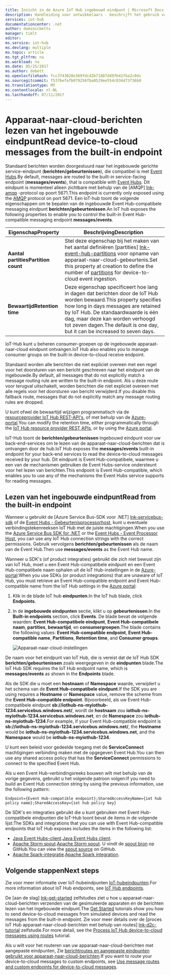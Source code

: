 ```yaml
---
title: Inzicht in de Azure IoT Hub ingebouwd eindpunt | Microsoft Docs
description: Handleiding voor ontwikkelaars - beschrijft het gebruik van de ingebouwde Event Hub-compatibele eindpunt toread apparaat-naar-cloud-berichten.
services: iot-hub
documentationcenter: .net
author: dominicbetts
manager: timlt
editor: 
ms.service: iot-hub
ms.devlang: multiple
ms.topic: article
ms.tgt_pltfrm: na
ms.workload: na
ms.date: 05/25/2017
ms.author: dobett
ms.openlocfilehash: fcc3743028e369fdc42b71887d49fb41fba2c0dc
ms.sourcegitcommit: f537befafb079256fba0529ee554c034d73f36b0
ms.translationtype: MT
ms.contentlocale: nl-NL
ms.lasthandoff: 07/11/2017
---
```

# <a name="read-device-to-cloud-messages-from-the-built-in-endpoint"></a><span data-ttu-id="e9770-103">Apparaat-naar-cloud-berichten lezen van het ingebouwde eindpunt</span><span class="sxs-lookup"><span data-stu-id="e9770-103">Read device-to-cloud messages from the built-in endpoint</span></span>

<span data-ttu-id="e9770-104">Standaard berichten worden doorgestuurd naar het ingebouwde gerichte service-eindpunt (**berichten/gebeurtenissen**), die compatibel is met [Event Hubs][lnk-event-hubs].</span><span class="sxs-lookup"><span data-stu-id="e9770-104">By default, messages are routed to the built-in service-facing endpoint (**messages/events**), that is compatible with [Event Hubs][lnk-event-hubs].</span></span> <span data-ttu-id="e9770-105">Dit eindpunt is momenteel alleen zichtbare met behulp van de [AMQP] [ lnk-amqp] -protocol op poort 5671.</span><span class="sxs-lookup"><span data-stu-id="e9770-105">This endpoint is currently only exposed using the [AMQP][lnk-amqp] protocol on port 5671.</span></span> <span data-ttu-id="e9770-106">Een IoT-hub toont de volgende eigenschappen om te bepalen van de ingebouwde Event Hub-compatibele messaging eindpunt **berichten/gebeurtenissen**.</span><span class="sxs-lookup"><span data-stu-id="e9770-106">An IoT hub exposes the following properties to enable you to control the built-in Event Hub-compatible messaging endpoint **messages/events**.</span></span>

| <span data-ttu-id="e9770-107">Eigenschap</span><span class="sxs-lookup"><span data-stu-id="e9770-107">Property</span></span>            | <span data-ttu-id="e9770-108">Beschrijving</span><span class="sxs-lookup"><span data-stu-id="e9770-108">Description</span></span> |
| ------------------- | ----------- |
| <span data-ttu-id="e9770-109">**Aantal partities**</span><span class="sxs-lookup"><span data-stu-id="e9770-109">**Partition count**</span></span> | <span data-ttu-id="e9770-110">Stel deze eigenschap bij het maken van het aantal definiëren [partities] [ lnk-event-hub-partitions] voor opname van apparaat-naar-cloud-gebeurtenis.</span><span class="sxs-lookup"><span data-stu-id="e9770-110">Set this property at creation to define the number of [partitions][lnk-event-hub-partitions] for device-to-cloud event ingestion.</span></span> |
| <span data-ttu-id="e9770-111">**Bewaartijd**</span><span class="sxs-lookup"><span data-stu-id="e9770-111">**Retention time**</span></span>  | <span data-ttu-id="e9770-112">Deze eigenschap specificeert hoe lang in dagen dat berichten door de IoT Hub worden bewaard.</span><span class="sxs-lookup"><span data-stu-id="e9770-112">This property specifies how long in days messages are retained by IoT Hub.</span></span> <span data-ttu-id="e9770-113">De standaardwaarde is één dag, maar deze kan worden verhoogd tot zeven dagen.</span><span class="sxs-lookup"><span data-stu-id="e9770-113">The default is one day, but it can be increased to seven days.</span></span> |

<span data-ttu-id="e9770-114">IoT-Hub kunt u beheren consumer-groepen op de ingebouwde apparaat-naar-cloud eindpunt ontvangen.</span><span class="sxs-lookup"><span data-stu-id="e9770-114">IoT Hub also enables you to manage consumer groups on the built-in device-to-cloud receive endpoint.</span></span>

<span data-ttu-id="e9770-115">Standaard worden alle berichten die niet expliciet overeen met een regel voor het doorsturen van een bericht geschreven naar het eindpunt van de ingebouwde.</span><span class="sxs-lookup"><span data-stu-id="e9770-115">By default, all messages that do not explicitly match a message routing rule are written to the built-in endpoint.</span></span> <span data-ttu-id="e9770-116">Als u deze route voor terugval uitschakelt, worden berichten die niet expliciet overeen met alle regels voor het doorsturen van bericht verwijderd.</span><span class="sxs-lookup"><span data-stu-id="e9770-116">If you disable this fallback route, messages that do not explicitly match any message routing rules are dropped.</span></span>

<span data-ttu-id="e9770-117">U kunt ofwel de bewaartijd wijzigen programmatisch via de [resourceprovider IoT Hub REST-API's][lnk-resource-provider-apis], of met behulp van de [Azure-portal][lnk-management-portal].</span><span class="sxs-lookup"><span data-stu-id="e9770-117">You can modify the retention time, either programmatically through the [IoT Hub resource provider REST APIs][lnk-resource-provider-apis], or by using the [Azure portal][lnk-management-portal].</span></span>

<span data-ttu-id="e9770-118">IoT-Hub toont de **berichten/gebeurtenissen** ingebouwd eindpunt voor uw back-end-services om te lezen van de apparaat-naar-cloud-berichten dat is ontvangen door de hub.</span><span class="sxs-lookup"><span data-stu-id="e9770-118">IoT Hub exposes the **messages/events** built-in endpoint for your back-end services to read the device-to-cloud messages received by your hub.</span></span> <span data-ttu-id="e9770-119">Dit eindpunt is Event Hub-compatibele, waarmee u een van de mechanismen gebruiken de Event Hubs-service ondersteunt voor het lezen van berichten.</span><span class="sxs-lookup"><span data-stu-id="e9770-119">This endpoint is Event Hub-compatible, which enables you to use any of the mechanisms the Event Hubs service supports for reading messages.</span></span>

## <a name="read-from-the-built-in-endpoint"></a><span data-ttu-id="e9770-120">Lezen van het ingebouwde eindpunt</span><span class="sxs-lookup"><span data-stu-id="e9770-120">Read from the built-in endpoint</span></span>

<span data-ttu-id="e9770-121">Wanneer u gebruikt de [Azure Service Bus-SDK voor .NET] [ lnk-servicebus-sdk] of de [Event Hubs - Gebeurtenisprocessorhost][lnk-eventprocessorhost], kunt u eventuele verbindingstekenreeksen IoT Hub met de juiste machtigingen.</span><span class="sxs-lookup"><span data-stu-id="e9770-121">When you use the [Azure Service Bus SDK for .NET][lnk-servicebus-sdk] or the [Event Hubs - Event Processor Host][lnk-eventprocessorhost], you can use any IoT Hub connection strings with the correct permissions.</span></span> <span data-ttu-id="e9770-122">Gebruik vervolgens **berichten/gebeurtenissen** als de naam van de Event Hub.</span><span class="sxs-lookup"><span data-stu-id="e9770-122">Then use **messages/events** as the Event Hub name.</span></span>

<span data-ttu-id="e9770-123">Wanneer u SDK's (of product integraties) gebruikt die zich niet bewust zijn van IoT Hub, moet u een Event Hub-compatibele eindpunt en een Event Hub-compatibele naam ophalen uit de IoT Hub-instellingen in de [Azure-portal][lnk-management-portal]:</span><span class="sxs-lookup"><span data-stu-id="e9770-123">When you use SDKs (or product integrations) that are unaware of IoT Hub, you must retrieve an Event Hub-compatible endpoint and Event Hub-compatible name from the IoT Hub settings in the [Azure portal][lnk-management-portal]:</span></span>

1. <span data-ttu-id="e9770-124">Klik in de blade IoT hub **eindpunten**.</span><span class="sxs-lookup"><span data-stu-id="e9770-124">In the IoT hub blade, click **Endpoints**.</span></span>
1. <span data-ttu-id="e9770-125">In de **ingebouwde eindpunten** sectie, klikt u op **gebeurtenissen**.</span><span class="sxs-lookup"><span data-stu-id="e9770-125">In the **Built-in endpoints** section, click **Events**.</span></span> <span data-ttu-id="e9770-126">De blade bevat de volgende waarden: **Event Hub-compatibele eindpunt**, **Event Hub-compatibele naam**, **partities**, **bewaartijd**, en **consumergroepen**.</span><span class="sxs-lookup"><span data-stu-id="e9770-126">The blade contains the following values: **Event Hub-compatible endpoint**, **Event Hub-compatible name**, **Partitions**, **Retention time**, and **Consumer groups**.</span></span>

    ![Apparaat-naar-cloud-instellingen][img-eventhubcompatible]

<span data-ttu-id="e9770-128">De naam voor het eindpunt van IoT Hub, die is vereist dat de IoT Hub SDK **berichten/gebeurtenissen** zoals weergegeven in de **eindpunten** blade.</span><span class="sxs-lookup"><span data-stu-id="e9770-128">The IoT Hub SDK requires the IoT Hub endpoint name, which is **messages/events** as shown in the **Endpoints** blade.</span></span>

<span data-ttu-id="e9770-129">Als de SDK die u moet een **hostnaam** of **Namespace** waarde, verwijdert u het schema van de **Event Hub-compatibele eindpunt**.</span><span class="sxs-lookup"><span data-stu-id="e9770-129">If the SDK you are using requires a **Hostname** or **Namespace** value, remove the scheme from the **Event Hub-compatible endpoint**.</span></span> <span data-ttu-id="e9770-130">Bijvoorbeeld, als uw Event Hub-compatibele eindpunt **sb://iothub-ns-myiothub-1234.servicebus.windows.net/**, wordt de **hostnaam** zou **iothub-ns-myiothub-1234.servicebus.windows.net**, en de **Namespace** zou **iothub-ns-myiothub-1234**.</span><span class="sxs-lookup"><span data-stu-id="e9770-130">For example, if your Event Hub-compatible endpoint is **sb://iothub-ns-myiothub-1234.servicebus.windows.net/**, the **Hostname** would be **iothub-ns-myiothub-1234.servicebus.windows.net**, and the **Namespace** would be **iothub-ns-myiothub-1234**.</span></span>

<span data-ttu-id="e9770-131">U kunt een beleid voor gedeelde toegang met de **ServiceConnect** machtigingen verbinding maken met de opgegeven Event Hub.</span><span class="sxs-lookup"><span data-stu-id="e9770-131">You can then use any shared access policy that has the **ServiceConnect** permissions to connect to the specified Event Hub.</span></span>

<span data-ttu-id="e9770-132">Als u een Event Hub-verbindingsreeks bouwen wilt met behulp van de vorige gegevens, gebruikt u het volgende patroon volgen:</span><span class="sxs-lookup"><span data-stu-id="e9770-132">If you need to build an Event Hub connection string by using the previous information, use the following pattern:</span></span>

`Endpoint={Event Hub-compatible endpoint};SharedAccessKeyName={iot hub policy name};SharedAccessKey={iot hub policy key}`

<span data-ttu-id="e9770-133">De SDK's en integraties gebruikt die u kunt gebruiken met Event Hub-compatibele eindpunten die IoT-Hub toont bevat de items in de volgende lijst:</span><span class="sxs-lookup"><span data-stu-id="e9770-133">The SDKs and integrations that you can use with Event Hub-compatible endpoints that IoT Hub exposes includes the items in the following list:</span></span>

* <span data-ttu-id="e9770-134">[Java Event Hubs-client](https://github.com/hdinsight/eventhubs-client).</span><span class="sxs-lookup"><span data-stu-id="e9770-134">[Java Event Hubs client](https://github.com/hdinsight/eventhubs-client).</span></span>
* <span data-ttu-id="e9770-135">[Apache Storm spout](../hdinsight/hdinsight-storm-develop-csharp-event-hub-topology.md).</span><span class="sxs-lookup"><span data-stu-id="e9770-135">[Apache Storm spout](../hdinsight/hdinsight-storm-develop-csharp-event-hub-topology.md).</span></span> <span data-ttu-id="e9770-136">U vindt de [spout bron](https://github.com/apache/storm/tree/master/external/storm-eventhubs) op GitHub.</span><span class="sxs-lookup"><span data-stu-id="e9770-136">You can view the [spout source](https://github.com/apache/storm/tree/master/external/storm-eventhubs) on GitHub.</span></span>
* <span data-ttu-id="e9770-137">[Apache Spark-integratie](../hdinsight/hdinsight-apache-spark-eventhub-streaming.md).</span><span class="sxs-lookup"><span data-stu-id="e9770-137">[Apache Spark integration](../hdinsight/hdinsight-apache-spark-eventhub-streaming.md).</span></span>

## <a name="next-steps"></a><span data-ttu-id="e9770-138">Volgende stappen</span><span class="sxs-lookup"><span data-stu-id="e9770-138">Next steps</span></span>

<span data-ttu-id="e9770-139">Zie voor meer informatie over IoT-hubeindpunten [IoT-hubeindpunten][lnk-endpoints].</span><span class="sxs-lookup"><span data-stu-id="e9770-139">For more information about IoT Hub endpoints, see [IoT Hub endpoints][lnk-endpoints].</span></span>

<span data-ttu-id="e9770-140">De [aan de slag] [ lnk-get-started] zelfstudies ziet u hoe u apparaat-naar-cloud-berichten verzenden van de gesimuleerde apparaten en de berichten lezen van het ingebouwde eindpunt.</span><span class="sxs-lookup"><span data-stu-id="e9770-140">The [Get Started][lnk-get-started] tutorials show you how to send device-to-cloud messages from simulated devices and read the messages from the built-in endpoint.</span></span> <span data-ttu-id="e9770-141">Zie voor meer details over de [proces IoT Hub apparaat-naar-cloud-berichten met behulp van routes] [ lnk-d2c-tutorial] zelfstudie.</span><span class="sxs-lookup"><span data-stu-id="e9770-141">For more detail, see the [Process IoT Hub device-to-cloud messages using routes][lnk-d2c-tutorial] tutorial.</span></span>

<span data-ttu-id="e9770-142">Als u wilt voor het routeren van uw apparaat-naar-cloud-berichten met aangepaste eindpunten, Zie [berichtroutes en aangepaste eindpunten gebruikt voor apparaat-naar-cloud-berichten][lnk-custom].</span><span class="sxs-lookup"><span data-stu-id="e9770-142">If you want to route your device-to-cloud messages to custom endpoints, see [Use message routes and custom endpoints for device-to-cloud messages][lnk-custom].</span></span>

[img-eventhubcompatible]: ./media/iot-hub-devguide-messages-read-builtin/eventhubcompatible.png

[lnk-custom]: iot-hub-devguide-messages-read-custom.md
[lnk-get-started]: iot-hub-get-started.md
[lnk-endpoints]: iot-hub-devguide-endpoints.md
[lnk-resource-provider-apis]: https://docs.microsoft.com/rest/api/iothub/iothubresource
[lnk-event-hubs]: http://azure.microsoft.com/documentation/services/event-hubs/
[lnk-management-portal]: https://portal.azure.com
[lnk-d2c-tutorial]: iot-hub-csharp-csharp-process-d2c.md
[lnk-event-hub-partitions]: ../event-hubs/event-hubs-features.md#partitions
[lnk-servicebus-sdk]: https://www.nuget.org/packages/WindowsAzure.ServiceBus
[lnk-eventprocessorhost]: http://blogs.msdn.com/b/servicebus/archive/2015/01/16/event-processor-host-best-practices-part-1.aspx
[lnk-amqp]: https://www.amqp.org/
